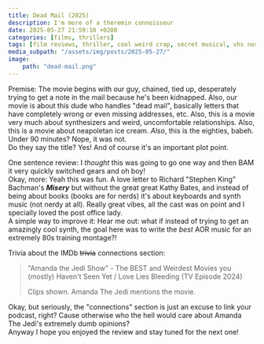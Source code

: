 ```yaml
---
title: Dead Mail (2025)
description: I'm more of a theremin connoisseur
date: 2025-05-27 21:59:10 +0200
categories: [films, thrillers]
tags: [film reviews, thriller, cool weird crap, secret musical, vhs nostalgia, they say the title]
media_subpath: "/assets/img/posts/2025-05-27/"
image:
    path: "dead-mail.png"
---
```

<span class="reviewsection">Premise:</span> The movie begins with our guy, chained, tied up, desperately trying to get a note in the mail because he's been kidnapped. Also, our movie is about this dude who handles "dead mail", basically letters that have completely wrong or even missing addresses, etc. Also, this is a movie very much about synthesizers and weird, uncomfortable relationships. Also, this is a movie about neapoletan ice cream. *Also*, this is the eighties, babeh.<br/>
<span class="reviewsection">Under 90 minutes?</span> Nope, it was not.<br/>
<span class="reviewsection">Do they say the title?</span> Yes! And of course it's an important plot point.

<span class="reviewsection">One sentence review:</span> I *thought* this was going to go one way and then BAM it very quickly switched gears and oh boy!<br/>
<span class="reviewsection">Okay, more:</span> Yeah this was fun. A love letter to Richard "Stephen King" Bachman's ***Misery*** but without the great great Kathy Bates, and instead of being about books (books are for nerds) it's about keyboards and synth music (not nerdy at all). Really great vibes, all the cast was on point and I specially loved the post office lady.<br/>
<span class="reviewsection">A simple way to improve it:</span> Hear me out: what if instead of trying to get an amazingly cool synth, the goal here was to write the *best* AOR music for an extremely 80s training montage?!

<span class="reviewsection">Trivia about the IMDb ~~trivia~~ connections section:</span>
> "Amanda the Jedi Show" - The BEST and Weirdest Movies you (mostly) Haven't Seen Yet / Love Lies Bleeding (TV Episode 2024)
>
> Clips shown. Amanda The Jedi mentions the movie.

Okay, but seriously, the "connections" section is just an excuse to link your podcast, right? Cause otherwise who the hell would care about Amanda The Jedi's extremely dumb opinions?<br/>Anyway I hope you enjoyed the review and stay tuned for the next one!